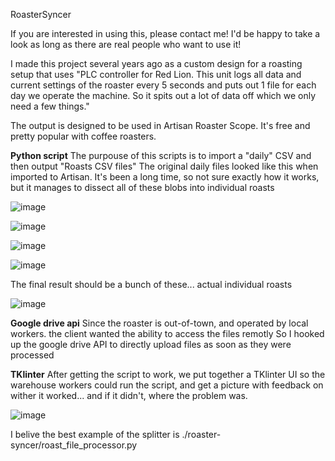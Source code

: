 RoasterSyncer

If you are interested in using this, please contact me! I'd be happy to take a look as long as there are real people who want to use it!

I made this project several years ago as a custom design for a roasting setup that uses 
"PLC controller for Red Lion.
This unit logs all data and current settings of the roaster every 5 seconds and puts out 1 file for each day we operate the machine.
So it spits out a lot of data off which we only need a few things."

The output is designed to be used in Artisan Roaster Scope. It's free and pretty popular with coffee roasters.

**Python script**
The purpouse of this scripts is to import a "daily" CSV and then output "Roasts CSV files"
The original daily files looked like this when imported to Artisan. 
It's been a long time, so not sure exactly how it works, but it manages to dissect all of these blobs into individual roasts


![image](https://user-images.githubusercontent.com/8057443/118935366-abd35c80-b975-11eb-9306-28425fa5d2e5.png)

![image](https://user-images.githubusercontent.com/8057443/118935434-bee62c80-b975-11eb-970f-6813df3aa585.png)

![image](https://user-images.githubusercontent.com/8057443/118935457-c574a400-b975-11eb-92c4-1d0f99244196.png)

![image](https://user-images.githubusercontent.com/8057443/118935475-c9a0c180-b975-11eb-9e39-eb4a41e0d149.png)

The final result should be a bunch of these... actual individual roasts

![image](https://user-images.githubusercontent.com/8057443/118936258-9874c100-b976-11eb-98d9-740a976354bf.png)


**Google drive api**
Since the roaster is out-of-town, and operated by local workers. the client wanted the ability to access the files remotly
So I hooked up the google drive API to directly upload files as soon as they were processed

**TKlinter**
After getting the script to work, we put together a TKlinter UI so the warehouse workers could run the script, and get a picture with feedback on wither it worked... and if it didn't, where the problem was.

![image](https://user-images.githubusercontent.com/8057443/118936158-7c711f80-b976-11eb-90a7-54b76852543d.png)



I belive the best example of the splitter is
./roaster-syncer/roast_file_processor.py

